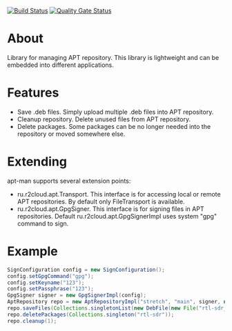 [![Build Status](https://travis-ci.com/dernasherbrezon/apt-man.svg?branch=master)](https://travis-ci.com/dernasherbrezon/apt-man) [![Quality Gate Status](https://sonarcloud.io/api/project_badges/measure?project=ru.r2cloud%3Aapt-man&metric=alert_status)](https://sonarcloud.io/dashboard?id=ru.r2cloud%3Aapt-man)

# About

Library for managing APT repository. This library is lightweight and can be embedded into different applications.

# Features

  * Save .deb files. Simply upload multiple .deb files into APT repository.
  * Cleanup repository. Delete unused files from APT repository.
  * Delete packages. Some packages can be no longer needed into the repository or moved somewhere else.
  
# Extending

apt-man supports several extension points:

 * ru.r2cloud.apt.Transport. This interface is for accessing local or remote APT repositories. By default only FileTransport is available.
 * ru.r2cloud.apt.GpgSigner. This interface is for signing files in APT repositories. Default ru.r2cloud.apt.GpgSignerImpl uses system "gpg" command to sign.
 
# Example

```java
SignConfiguration config = new SignConfiguration();
config.setGpgCommand("gpg");
config.setKeyname("123");
config.setPassphrase("123");
GpgSigner signer = new GpgSignerImpl(config);
AptRepository repo = new AptRepositoryImpl("stretch", "main", signer, new FileTransport("/var/www/apt"));
repo.saveFiles(Collections.singletonList(new DebFile(new File("rtl-sdr_0.6_armhf.deb"))));
repo.deletePackages(Collections.singleton("rtl-sdr"));
repo.cleanup(1);
```